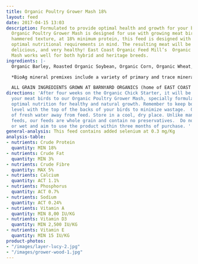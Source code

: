 ```yaml
---
title: Organic Poultry Grower Mash 18%
layout: feed
date: 2017-04-15 13:03
description: Formulated to provide optimal health and growth for your birds, the Certified
  Organic Poultry Grower Mash is designed for use with growing meat birds. A coarsely
  hammered texture, at 18% minimum protein, this feed is designed with the bird’s
  optimal nutritional requirements in mind. The resulting meat will be high quality,
  delicious, and very healthy! East Coast Organic Feed Mill’s  Organic Poultry Grower
  Mash works well for both hybrid and heritage breeds.
ingredients: |-
  Organic Barley, Roasted Organic Soybean, Organic Corn, Organic Wheat, Organic Field Peas, Organic Flax Meal & Bio Ag Poultry Grower Mineral Premix*.

  *BioAg mineral premixes include a variety of primary and trace minerals and vitamins, from sources such as: limestone; kelp meal; natural trace mineral salt; DL methionine and lysine in the layer mash (amino acids); selenium yeast; probiotics; enzymes; vitamins A, D, and E, plus vitamin B complex in addition to those vitamins in the premix.

  ALL GRAIN INGREDIENTS GROWN AT BARNYARD ORGANICS (home of EAST COAST ORGANIC FEED MILL) except corn (source:  Le Moulins des Cèdres, QC) and flax (source:  Homestead Organics and/or BioAg’s Canadian-sourced flax)
directions: 'After four weeks on the Organic Chick Starter, it will be time to switch
  your meat birds to our Organic Poultry Grower Mash, specially formulated to provide
  optimal nutrition for healthy and natural growth. Remember to keep bottom of feeders
  level with the top of the backs of your birds to minimize wastage.  Offer plenty
  of fresh water away from feed. Store in a cool, dry place. Unlike many pelletized
  feeds, our feeds are whole grain and contain no preservatives.  Do not use if mouldy
  or wet and aim to use the product within three months of purchase. '
general-analysis: This feed contains added selenium at 0.3 mg/Kg
analysis-table:
- nutrients: Crude Protein
  quantity: MIN 18%
- nutrients: Crude Fat
  quantity: MIN 3%
- nutrients: Crude Fibre
  quantity: MAX 5%
- nutrients: Calcium
  quantity: ACT 1.1%
- nutrients: Phosphorus
  quantity: ACT 0.7%
- nutrients: Sodium
  quantity: ACT 0.24%
- nutrients: Vitamin A
  quantity: MIN 8,00 IU/KG
- nutrients: Vitamin D3
  quantity: MIN 2,500 IU/KG
- nutrients: Vitamin E
  quantity: MIN 15 IU/KG
product-photos:
- "/images/layer-lucy-2.jpg"
- "/images/grower-wood-1.jpg"
---
```

